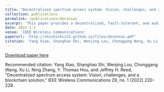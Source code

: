 ```yaml
---
title: "Decentralized spectrum access system: Vision, challenges, and a blockchain solution"
collection: publications
permalink: /publications/decensas
excerpt: 'This paper provides a decentralized, fault-tolerant, and auditable spectrum access system.'
date: 2022-1-1
venue: 'IEEE Wireless Communications'
paperurl: 'http://shishishi123.github.io/files/decensas.pdf'
citation: 'Yang Xiao, Shanghao Shi, Wenjing Lou, Chonggang Wang, Xu Li, Ning Zhang, Y. Thomas Hou, and Jeffrey H. Reed, "Decentralized spectrum access system: Vision, challenges, and a blockchain solution," IEEE Wireless Communications 29, no. 1 (2022): 220-228.'
---
```


 
[Download paper here](http://shishishi123.github.io/files/decensas.pdf)

Recommended citation: Yang Xiao, Shanghao Shi, Wenjing Lou, Chonggang Wang, Xu Li, Ning Zhang, Y. Thomas Hou, and Jeffrey H. Reed, "Decentralized spectrum access system: Vision, challenges, and a blockchain solution," IEEE Wireless Communications 29, no. 1 (2022) 220-228.


